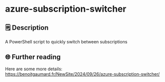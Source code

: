 # azure-subscription-switcher

## 🗒️ Description
A PowerShell script to quickly switch between subscriptions

## 🌐 Further reading
Here are some more details: https://benoitgaumard.fr/NewSite/2024/09/26/azure-subscription-switcher/